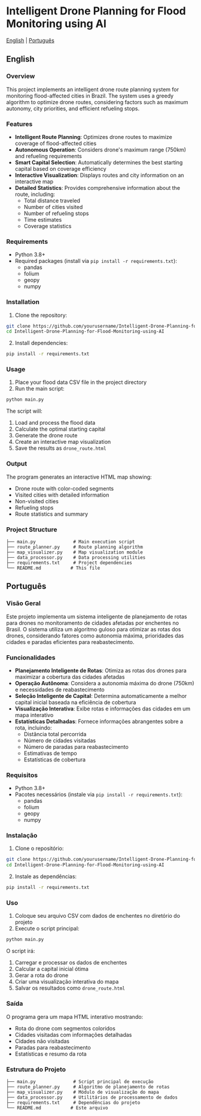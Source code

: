 # Intelligent Drone Planning for Flood Monitoring using AI

[English](#english) | [Português](#português)

## English

### Overview
This project implements an intelligent drone route planning system for monitoring flood-affected cities in Brazil. The system uses a greedy algorithm to optimize drone routes, considering factors such as maximum autonomy, city priorities, and efficient refueling stops.

### Features
- **Intelligent Route Planning**: Optimizes drone routes to maximize coverage of flood-affected cities
- **Autonomous Operation**: Considers drone's maximum range (750km) and refueling requirements
- **Smart Capital Selection**: Automatically determines the best starting capital based on coverage efficiency
- **Interactive Visualization**: Displays routes and city information on an interactive map
- **Detailed Statistics**: Provides comprehensive information about the route, including:
  - Total distance traveled
  - Number of cities visited
  - Number of refueling stops
  - Time estimates
  - Coverage statistics

### Requirements
- Python 3.8+
- Required packages (install via `pip install -r requirements.txt`):
  - pandas
  - folium
  - geopy
  - numpy

### Installation
1. Clone the repository:
```bash
git clone https://github.com/yourusername/Intelligent-Drone-Planning-for-Flood-Monitoring-using-AI.git
cd Intelligent-Drone-Planning-for-Flood-Monitoring-using-AI
```

2. Install dependencies:
```bash
pip install -r requirements.txt
```

### Usage
1. Place your flood data CSV file in the project directory
2. Run the main script:
```bash
python main.py
```

The script will:
1. Load and process the flood data
2. Calculate the optimal starting capital
3. Generate the drone route
4. Create an interactive map visualization
5. Save the results as `drone_route.html`

### Output
The program generates an interactive HTML map showing:
- Drone route with color-coded segments
- Visited cities with detailed information
- Non-visited cities
- Refueling stops
- Route statistics and summary

### Project Structure
```
├── main.py              # Main execution script
├── route_planner.py     # Route planning algorithm
├── map_visualizer.py    # Map visualization module
├── data_processor.py    # Data processing utilities
├── requirements.txt     # Project dependencies
└── README.md           # This file
```

## Português

### Visão Geral
Este projeto implementa um sistema inteligente de planejamento de rotas para drones no monitoramento de cidades afetadas por enchentes no Brasil. O sistema utiliza um algoritmo guloso para otimizar as rotas dos drones, considerando fatores como autonomia máxima, prioridades das cidades e paradas eficientes para reabastecimento.

### Funcionalidades
- **Planejamento Inteligente de Rotas**: Otimiza as rotas dos drones para maximizar a cobertura das cidades afetadas
- **Operação Autônoma**: Considera a autonomia máxima do drone (750km) e necessidades de reabastecimento
- **Seleção Inteligente de Capital**: Determina automaticamente a melhor capital inicial baseada na eficiência de cobertura
- **Visualização Interativa**: Exibe rotas e informações das cidades em um mapa interativo
- **Estatísticas Detalhadas**: Fornece informações abrangentes sobre a rota, incluindo:
  - Distância total percorrida
  - Número de cidades visitadas
  - Número de paradas para reabastecimento
  - Estimativas de tempo
  - Estatísticas de cobertura

### Requisitos
- Python 3.8+
- Pacotes necessários (instale via `pip install -r requirements.txt`):
  - pandas
  - folium
  - geopy
  - numpy

### Instalação
1. Clone o repositório:
```bash
git clone https://github.com/yourusername/Intelligent-Drone-Planning-for-Flood-Monitoring-using-AI.git
cd Intelligent-Drone-Planning-for-Flood-Monitoring-using-AI
```

2. Instale as dependências:
```bash
pip install -r requirements.txt
```

### Uso
1. Coloque seu arquivo CSV com dados de enchentes no diretório do projeto
2. Execute o script principal:
```bash
python main.py
```

O script irá:
1. Carregar e processar os dados de enchentes
2. Calcular a capital inicial ótima
3. Gerar a rota do drone
4. Criar uma visualização interativa do mapa
5. Salvar os resultados como `drone_route.html`

### Saída
O programa gera um mapa HTML interativo mostrando:
- Rota do drone com segmentos coloridos
- Cidades visitadas com informações detalhadas
- Cidades não visitadas
- Paradas para reabastecimento
- Estatísticas e resumo da rota

### Estrutura do Projeto
```
├── main.py              # Script principal de execução
├── route_planner.py     # Algoritmo de planejamento de rotas
├── map_visualizer.py    # Módulo de visualização do mapa
├── data_processor.py    # Utilitários de processamento de dados
├── requirements.txt     # Dependências do projeto
└── README.md           # Este arquivo
``` 